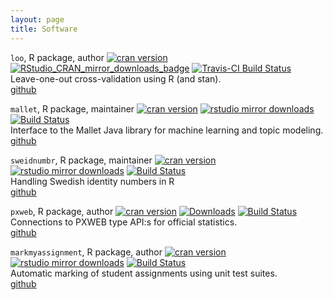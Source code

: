 ```yaml
---
layout: page
title: Software
---
```


`loo`, R package, author [![cran version](http://www.r-pkg.org/badges/version/loo)](http://cran.rstudio.com/web/packages/loo)
[![RStudio_CRAN_mirror_downloads_badge](https://cranlogs.r-pkg.org/badges/loo?color=blue)](https://cran.r-project.org/web/packages/loo)
[![Travis-CI Build Status](https://travis-ci.org/stan-dev/loo.svg?branch=master)](https://travis-ci.org/stan-dev/loo) <br/>
Leave-one-out cross-validation using R (and stan).<br/>
[github](https://github.com/stan-dev/loo)

`mallet`, R package, maintainer [![cran version](http://www.r-pkg.org/badges/version/mallet)](http://cran.rstudio.com/web/packages/mallet)
[![rstudio mirror downloads](http://cranlogs.r-pkg.org/badges/grand-total/mallet)](https://github.com/metacran/cranlogs.app) [![Build Status](https://travis-ci.org/MansMeg/RMallet.svg?branch=master)](https://travis-ci.org/MansMeg/RMallet) <br/>
Interface to the Mallet Java library for machine learning and topic modeling. <br/>
[github](https://github.com/MansMeg/Rmallet)


`sweidnumbr`, R package, maintainer [![cran version](http://www.r-pkg.org/badges/version/sweidnumbr)](http://cran.rstudio.com/web/packages/sweidnumbr)  [![rstudio mirror downloads](http://cranlogs.r-pkg.org/badges/grand-total/sweidnumbr)](https://github.com/metacran/cranlogs.app) [![Build Status](https://travis-ci.org/rOpenGov/sweidnumbr.svg?branch=master)](https://travis-ci.org/rOpenGov/sweidnumbr) <br/>
Handling Swedish identity numbers in R <br/>
[github](https://github.com/ropengov/sweidnumbr)


`pxweb`, R package, author [![cran version](http://www.r-pkg.org/badges/version/pxweb)](http://cran.rstudio.com/web/packages/pxweb)
[![Downloads](http://cranlogs.r-pkg.org/badges/pxweb)](https://cran.r-project.org/package=pxweb) [![Build Status](https://travis-ci.org/rOpenGov/pxweb.svg?branch=master)](https://travis-ci.org/rOpenGov/pxweb) <br/>
Connections to PXWEB type API:s for official statistics.<br/>
[github](https://github.com/ropengov/pxweb)


`markmyassignment`, R package, author [![cran version](http://www.r-pkg.org/badges/version/markmyassignment)](http://cran.rstudio.com/web/packages/markmyassignment) [![rstudio mirror downloads](http://cranlogs.r-pkg.org/badges/grand-total/markmyassignment)](https://github.com/metacran/cranlogs.app) [![Build Status](https://travis-ci.org/MansMeg/markmyassignment.svg?branch=master)](https://travis-ci.org/MansMeg/markmyassignment)<br/>
Automatic marking of student assignments using unit test suites.<br/>
[github](https://github.com/MansMeg/markmyassignment)
